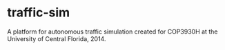 # traffic-sim
A platform for autonomous traffic simulation created for COP3930H at the University of Central Florida, 2014.
